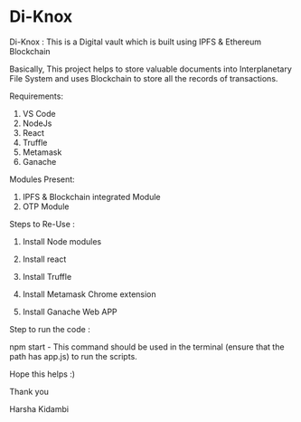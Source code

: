 # Di-Knox

Di-Knox : This is a Digital vault which is built using IPFS & Ethereum Blockchain

Basically, This project helps to store valuable documents into Interplanetary File System and uses Blockchain to store all the records of transactions.

Requirements:

1. VS Code
2. NodeJs
3. React
4. Truffle
5. Metamask
6. Ganache

Modules Present:

1. IPFS & Blockchain integrated Module
2. OTP Module

Steps to Re-Use :

1. Install Node modules

2. Install react   

3. Install Truffle

4. Install Metamask Chrome extension 

5. Install Ganache Web APP 


Step to run the code :

npm start - This command should be used in the terminal (ensure that the path has app.js) to run the scripts.




Hope this helps :) 

Thank you

Harsha Kidambi 

